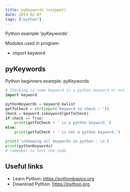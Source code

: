 ```yaml
---
title: pyKeywords (snippet)
date: 2019-02-07
tags: ["python"]
---
```

Python example 'pyKeywords'


Modules used in program: 
* import keyword

## pyKeywords

Python beginners example: pyKeywords

```python
# Checking is some keyword is a python keyword or not
import keyword

pythonKeywords = keyword.kwlist
getToCheck = str(input('Keyword to check : '))
check = keyword.iskeyword(getToCheck)
if check == True:
    print(getToCheck + ' is a python keyword.')
else:
    print(getToCheck + ' is not a python keyword.')

print('\nShowing all keywords in python : \n')
print(pythonKeywords)
# remember to test the code


```

## Useful links

- Learn Python: https://pythonbasics.org
- Download Python: https://python.org

